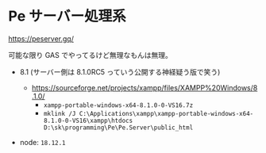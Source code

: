 # Pe サーバー処理系

https://peserver.gq/

可能な限り GAS でやってるけど無理なもんは無理。

* 8.1 (サーバー側は 8.1.0RC5 っていう公開する神経疑う版で笑う)
  * https://sourceforge.net/projects/xampp/files/XAMPP%20Windows/8.1.0/
    * `xampp-portable-windows-x64-8.1.0-0-VS16.7z`
    * `mklink /J C:\Applications\xampp\xampp-portable-windows-x64-8.1.0-0-VS16\xampp\htdocs D:\sk\programming\Pe\Pe.Server\public_html`

* node: `18.12.1`
